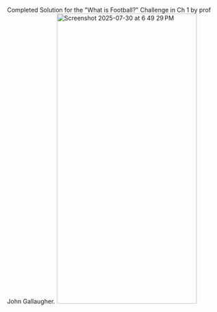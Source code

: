 Completed Solution for the "What is Football?" Challenge in Ch 1
by prof John Gallaugher.
<img width="327" height="677" alt="Screenshot 2025-07-30 at 6 49 29 PM" src="https://github.com/user-attachments/assets/17477661-404f-4708-922e-6ba38e5cb29b" />
